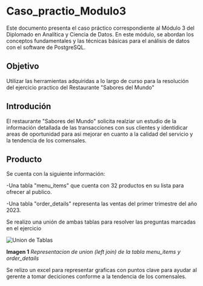# Caso_practio_Modulo3
Este documento presenta el caso práctico correspondiente al Módulo 3 del Diplomado en Analítica y Ciencia de Datos. En este módulo, se abordan los conceptos fundamentales y las técnicas básicas para el análisis de datos  con el software de PostgreSQL.

## Objetivo
Utilizar las herramientas adquiridas a lo largo de curso para la resolución del ejercicio practico del Restaurante  "Sabores del Mundo"

## Introdución 
El restaurante "Sabores del Mundo" solicita realziar un estudio de la información detallada de las transacciones con sus clientes y identidicar areas de oportunidad para asi mejorar en cuanto a la calidad del servicio y la tendencia de los comensales.

## Producto

Se cuenta con la siguiente información: 

-Una tabla "menu_items"  que cuenta con 32 productos en su lista para ofrecer al publico.

-Una tabla "order_details" representa las ventas del primer trimestre del año 2023.


Se realizo una unión de ambas tablas para resolver las preguntas marcadas en el ejercicio

![Union de Tablas](https://github.com/user-attachments/assets/eb156e9a-25e2-467a-b94f-c03697fab48a)

**Imagen 1** *Representacion de union  (left join) de la tabla menu_items y order_details*


Se relizo un excel para representar graficas con puntos clave para ayudar al gerente a tomar deciciones conforme a la tendencia de los comensales.

